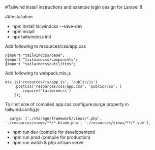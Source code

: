 #Tailwind install instructions and example login design for Laravel 8

##Installation 

- npm install tailwindcss --save-dev
- npm install 
- npx tailwindcss init

Add following to resources/css/app.css

```
@import "tailwindcss/base";
@import "tailwindcss/components";
@import "tailwindcss/utilities";
```

Add following to webpack.mix.js

```
mix.js('resources/js/app.js', 'public/js')
    .postCss('resources/css/app.css', 'public/css', [
        require('tailwindcss')
    ]);
```

To limit size of compiled app.css configure purge  property in tailwind.config.js

```
  purge: ['./storage/framework/views/*.php', './resources/views/**/*.blade.php', './resources/views/**/*.vue'],
```

- npm run dev (compile for developement)
- npm run prod (compile for production)
- npm run watch & php artisan serve


